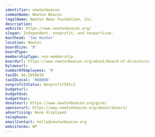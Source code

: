 ```yaml
---
identifier: newtonbeacon
commonName: Newton Beacon
legalName: Newton News Foundation, Inc.
description:
website: https://www.newtonbeacon.org/
slogan: Independent, nonprofit, and nonpartisan.
masthead: 'Joe Hunter'
location: Newton
boardSize: '9'
boardType:
membershipType: non-membership
boardurl: https://www.newtonbeacon.org/about/board-of-directors/
bylawsurl:
numberOfEmployees: '9'
taxID: 88-2058638
taxIDLocal: '068866'
nonprofitStatus: Nonprofit501c3
budgeturl:
budgetUsd:
budgetYear:
donateurl: https://www.newtonbeacon.org/give/
sponsorurl: https://www.newtonbeacon.org/about/donors/
advertising: None displayed
telephone:
emailContact: hello@newtonbeacon.org
websitecms: WP
---
```


